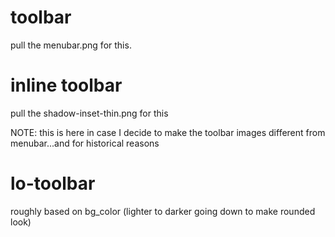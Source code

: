 # toolbar

pull the menubar.png for this.

# inline toolbar

pull the shadow-inset-thin.png for this

NOTE: this is here in case I decide to make the toolbar images different from menubar...and for historical reasons

# lo-toolbar

roughly based on bg_color (lighter to darker going down to make rounded look)
